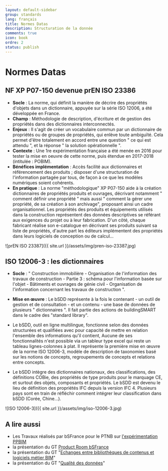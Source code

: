 ```yaml
---
layout: default-sidebar
group: standards
lang: français
title: Normes Datas
description: Structuration de la donnée
comments: true
icon: book
ordre: 2
status: publish
---
```


# Normes Datas

## NF XP P07-150 devenue prEN ISO 23386

-	**Socle** : La norme, qui définit la manière de décrire des propriétés d'objets dans un dictionnaire, appuyée sur la série ISO 12006, a été développée en France. 
-	**Champ** : Méthodologie de description, d'écriture et de gestion des propriétés dans des dictionnaires interconnectés.
-	**Enjeux** : Il s'agit de créer un vocabulaire commun par un dictionnaire de propriétés ou de groupes de propriétés, qui enlève toute ambiguïté. Cela permet d'être totalement en accord entre une question " ce qui est attendu ", et la réponse " la solution opérationnelle ".
-	**Contexte** : Une 1re expérimentation française a été menée en 2016 pour tester la mise en oeuvre de cette norme, puis étendue en 2017-2018 (intitulée : POBIM).
-	**Bénéfices implémentation** : Accès facilité aux dictionnaires et référencement des produits ; disposer d'une structuration de l'information partagée par tous, de façon à ce que les modèles numériques soient cohérents.
-	**En pratique** : La norme "méthodologique" XP P07-150 aide à la création dictionnaires de propriétés produits et ouvrages, décrivant notamment " comment définir une propriété " mais aussi " comment la gérer une propriété, de sa création à son archivage", proposant ainsi un cadre organisationnel. Les propriétés des produits et équipements utilisés dans la construction représentent des données descriptives se référant aux exigences du projet ou à leur fabrication.  D'un côté, chaque fabricant réalise son e-catalogue en décrivant ses produits suivant sa liste de propriétés, d'autre part les éditeurs implémentent des propriétés dans leurs logiciels de conception ou de calcul...

![prEN ISO 23387]({{ site.url }}/assets/img/pren-iso-23387.jpg)

## ISO 12006-3 : les dictionnaires

-	**Socle** : " Construction immobilière - Organisation de l'information des travaux de construction - Partie 3 : schéma pour l'information basée sur l'objet - Bâtiments et ouvrages de génie civil - Organisation de l'information concernant les travaux de construction ".
- **Mise en œuvre** : Le bSDD représente à la fois le contenant - un outil de gestion et de consultation - et un contenu - une base de données de plusieurs " dictionnaires ". Il fait partie des actions de buildingSMART dans le cadre des "standard library".

-	Le bSDD, outil en ligne multilingue, fonctionne selon des données structurées et qualifiées avec pour capacité de mettre en relation l'ensemble des informations qu'il contient, Aucune de ses fonctionnalités n'est possible via un tableur type excel qui reste un tableau lignes-colonnes à plat. Il représente la première mise en œuvre de la norme ISO 12006-3, modèle de description de taxonomies basé sur les notions de concepts, regroupements de concepts et relations entre concepts.
-	Le bSDD intègre des dictionnaires nationaux, des classifications, des définitions COBie, des propriétés de type produits pour le marquage CE, et surtout des objets, composants et propriétés. Le bSDD est devenu le lieu de définition des propriétés IFC depuis la version IFC 4. Plusieurs pays sont en train de réfléchir comment intégrer leur classification dans bSDD (Corée, Chine…).

![ISO 12006-3]({{ site.url }}/assets/img/iso-12006-3.jpg)

## A lire aussi

- Les Travaux réalisés par bSFrance pour le PTNB sur [l'expérimentation PPBIM](http://www.mediaconstruct.fr/nos-actions/missions/articleid/1063/titre/experimentation-ppbim-2016)
- la présentation du GT [Product Room bSFrance](http://www.mediaconstruct.fr/nos-actions/groupes-de-travail/articleid/1053/titre/gt-groupe-miroir-du-projet-ppbim-pobim-poursuite-des-travaux-de-la-product-room-sur-objets-et-proprietes)
- la présentation du GT "[Echanges entre bibliothèques de contenus et logiciels métier BIM](http://www.mediaconstruct.fr/nos-actions/groupes-de-travail/articleid/1056/titre/gt-experimentation-des-formats-d-echanges-entre-catalogues-bibliotheques-et-logiciels)"
- la présentation du GT "[Qualité des données](http://www.mediaconstruct.fr/nos-actions/groupes-de-travail/articleid/1060/titre/gt-qualite-des-donnees-dans-le-bim-datas)"
